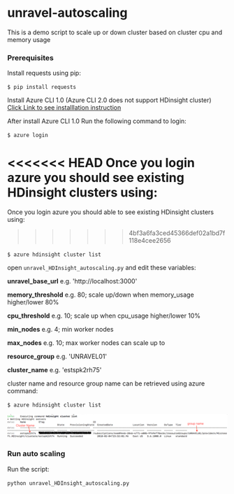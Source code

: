# unravel-autoscaling
This is a demo script to scale up or down cluster based on cluster cpu and memory usage
### Prerequisites
Install requests using pip:

`$ pip install requests`

Install Azure CLI 1.0 (Azure CLI 2.0 does not support HDinsight cluster) [Click Link to see installlation instruction](https://docs.microsoft.com/en-us/azure/cli-install-nodejs)

After install Azure CLI 1.0 Run the following command to login:

`$ azure login`

<<<<<<< HEAD
Once you login azure you should see existing HDinsight clusters using:
=======
Once you login azure you should able to see existing HDinsight clusters using:
>>>>>>> 4bf3a6fa3ced45366def02a1bd7f118e4cee2656

`$ azure hdinsight cluster list`

open `unravel_HDInsight_autoscaling.py` and edit these variables:

**unravel_base_url** e.g. 'http://localhost:3000'

**memory_threshold** e.g. 80; scale up/down when memory_usage higher/lower 80%

**cpu_threshold**  e.g. 10; scale up when cpu_usage higher/lower 10%             

**min_nodes**      e.g. 4; min worker nodes

**max_nodes**      e.g. 10; max worker nodes can scale up to

**resource_group** e.g. 'UNRAVEL01'

**cluster_name**   e.g. 'estspk2rh75'

cluster name and resource group name can be retrieved using azure command:

`$ azure hdinsight cluster list`

![info](azure-autoscaling.png)

### Run auto scaling

Run the script:

`python unravel_HDInsight_autoscaling.py`
